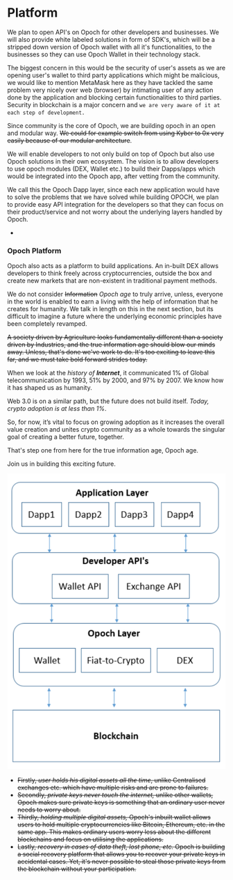 # Platform

We plan to open API's on Opoch for other developers and businesses. We will also provide white labeled solutions in form of SDK's, which will be a stripped down version of Opoch wallet with all it's functionalities, to the businesses so they can use Opoch Wallet in their technology stack. 

The biggest concern in this would be the security of user's assets as we are opening user's wallet to third party applications which might be malicious, we would like to mention MetaMask here as they have tackled the same problem very nicely over web \(browser\) by intimating user of any action done by the application and blocking certain functionalities to third parties. Security in blockchain is a major concern and `we are very aware of it at each step of development.`

Since community is the core of Opoch, we are building opoch in an open and modular way. ~~We could for example switch from using Kyber to 0x very easily because of our modular architecture~~. 

We will enable developers to not only build on top of Opoch but also use Opoch solutions in their own ecosystem. The vision is to allow developers to use opoch modules \(DEX, Wallet etc.\) to build their Dapps/apps which would be integrated into the Opoch app, after vetting from the community. 

We call this the Opoch Dapp layer, since each new application would have to solve the problems that we have solved while building OPOCH, we plan to provide easy API integration for the developers so that they can focus on their product/service and not worry about the underlying layers handled by Opoch.

* 
### Opoch Platform

Opoch also acts as a platform to build applications. An in-built DEX allows developers to think freely across cryptocurrencies, outside the box and create new markets that are non-existent in traditional payment methods. 

We do not consider ~~Information~~ _Opoch age_ to truly arrive, unless, everyone in the world is enabled to earn a living with the help of information that he creates for humanity. We talk in length on this in the next section, but its difficult to imagine a future where the underlying economic principles have been completely revamped.

~~A society driven by Agriculture looks fundamentally different than a society driven by Industries, and the true information age should blow our minds away. Unless, that's done we've work to do. It's too exciting to leave this far, and we must take bold forward strides today.~~

When we look at the _history of **Internet**_, it communicated 1% of Global telecommunication by 1993, 51% by 2000, and 97% by 2007. We know how it has shaped us as humanity. 

Web 3.0 is on a similar path, but the future does not build itself. _Today, crypto adoption is at less than 1%_.

So, for now, it’s vital to focus on growing adoption as it increases the overall value creation and unites crypto community as a whole towards the singular goal of creating a better future, together.

That's step one from here for the true information age, Opoch age. 

Join us in building this exciting future.

![](../../.gitbook/assets/screen-shot-2018-05-05-at-22.34.13.png)





* ~~Firstly, _user holds his digital assets all the time_, unlike Centralised exchanges etc. which have multiple risks and are prone to failures.~~
* ~~Secondly, _private keys never touch the internet,_ unlike other wallets, Opoch makes sure private keys is something that an ordinary user never needs to worry about.~~
* ~~Thirdly, _holding multiple digital assets,_ Opoch's inbuilt wallet allows users to hold multiple cryptocurrencies like Bitcoin, Ethereum, etc. in the same app. This makes ordinary users worry less about the different blockchains and focus on utilising the applications.~~
* ~~Lastly, _recovery in cases of data theft, lost phone, etc._ Opoch is building a social recovery platform that allows you to recover your private keys in accidental cases. Yet, it's never possible to steal those private keys from the blockchain without your participation.~~

